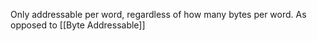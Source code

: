 Only addressable per word, regardless of how many bytes per word.
As opposed to [[Byte Addressable]]
